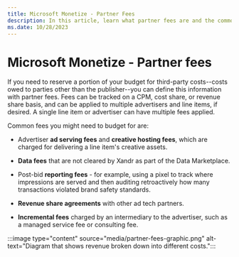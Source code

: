 ```yaml
---
title: Microsoft Monetize - Partner Fees
description: In this article, learn what partner fees are and the common fees that you will need to budget for.
ms.date: 10/28/2023
---
```


# Microsoft Monetize - Partner fees

If you need to reserve a portion of your budget for third-party costs--costs owed to parties other than the publisher--you can define this information with partner fees. Fees can be tracked on a CPM, cost share, or revenue share basis, and can be applied to multiple advertisers and line items, if desired. A single line item or advertiser can have multiple fees applied.

Common fees you might need to budget for are:

- Advertiser **ad serving fees** and **creative hosting fees**, which are charged for delivering a line item's creative assets.

- **Data fees** that are not cleared by Xandr as part of the Data Marketplace.

- Post-bid **reporting fees** - for example, using a pixel to track where impressions are served and then auditing retroactively how many transactions violated brand safety standards.

- **Revenue share agreements** with other ad tech partners.

- **Incremental fees** charged by an intermediary to the advertiser, such as a managed service fee or consulting fee.

:::image type="content" source="media/partner-fees-graphic.png" alt-text="Diagram that shows revenue broken down into different costs.":::
